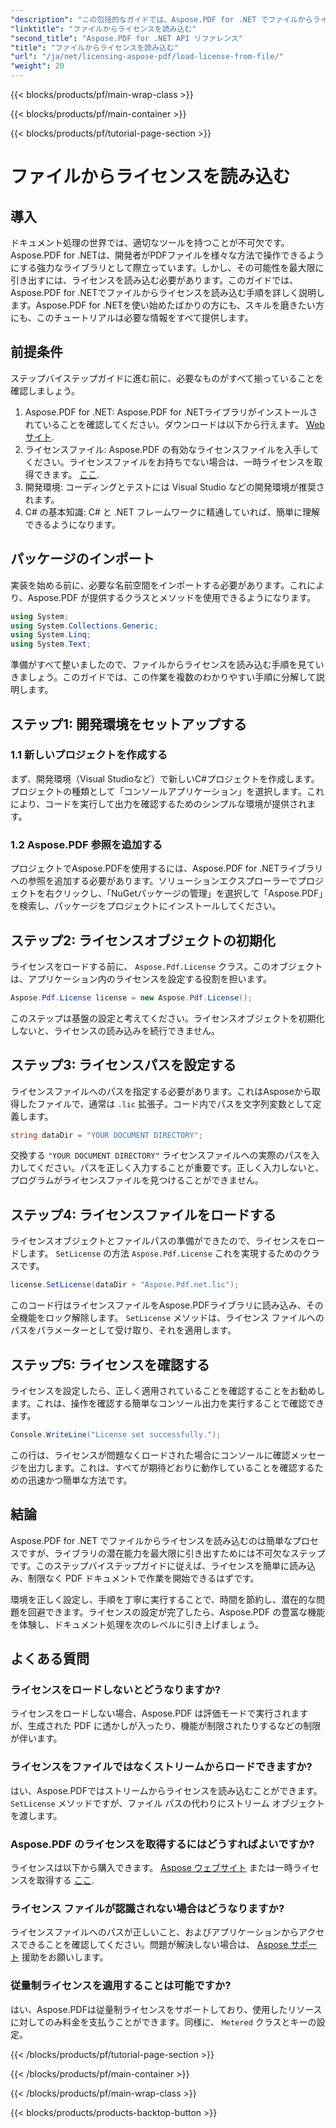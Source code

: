 ```yaml
---
"description": "この包括的なガイドでは、Aspose.PDF for .NET でファイルからライセンスを読み込む方法を学びます。ライセンスを正しく設定することで、すべての機能を確実に利用できます。"
"linktitle": "ファイルからライセンスを読み込む"
"second_title": "Aspose.PDF for .NET API リファレンス"
"title": "ファイルからライセンスを読み込む"
"url": "/ja/net/licensing-aspose-pdf/load-license-from-file/"
"weight": 20
---
```


{{< blocks/products/pf/main-wrap-class >}}

{{< blocks/products/pf/main-container >}}

{{< blocks/products/pf/tutorial-page-section >}}

# ファイルからライセンスを読み込む

## 導入

ドキュメント処理の世界では、適切なツールを持つことが不可欠です。Aspose.PDF for .NETは、開発者がPDFファイルを様々な方法で操作できるようにする強力なライブラリとして際立っています。しかし、その可能性を最大限に引き出すには、ライセンスを読み込む必要があります。このガイドでは、Aspose.PDF for .NETでファイルからライセンスを読み込む手順を詳しく説明します。Aspose.PDF for .NETを使い始めたばかりの方にも、スキルを磨きたい方にも、このチュートリアルは必要な情報をすべて提供します。

## 前提条件

ステップバイステップガイドに進む前に、必要なものがすべて揃っていることを確認しましょう。

1. Aspose.PDF for .NET: Aspose.PDF for .NETライブラリがインストールされていることを確認してください。ダウンロードは以下から行えます。 [Webサイト](https://releases。aspose.com/pdf/net/).
2. ライセンスファイル: Aspose.PDF の有効なライセンスファイルを入手してください。ライセンスファイルをお持ちでない場合は、一時ライセンスを取得できます。 [ここ](https://purchase。aspose.com/temporary-license/).
3. 開発環境: コーディングとテストには Visual Studio などの開発環境が推奨されます。
4. C# の基本知識: C# と .NET フレームワークに精通していれば、簡単に理解できるようになります。

## パッケージのインポート

実装を始める前に、必要な名前空間をインポートする必要があります。これにより、Aspose.PDF が提供するクラスとメソッドを使用できるようになります。

```csharp
using System;
using System.Collections.Generic;
using System.Linq;
using System.Text;
```

準備がすべて整いましたので、ファイルからライセンスを読み込む手順を見ていきましょう。このガイドでは、この作業を複数のわかりやすい手順に分解して説明します。

## ステップ1: 開発環境をセットアップする

### 1.1 新しいプロジェクトを作成する
まず、開発環境（Visual Studioなど）で新しいC#プロジェクトを作成します。プロジェクトの種類として「コンソールアプリケーション」を選択します。これにより、コードを実行して出力を確認するためのシンプルな環境が提供されます。

### 1.2 Aspose.PDF 参照を追加する
プロジェクトでAspose.PDFを使用するには、Aspose.PDF for .NETライブラリへの参照を追加する必要があります。ソリューションエクスプローラーでプロジェクトを右クリックし、「NuGetパッケージの管理」を選択して「Aspose.PDF」を検索し、パッケージをプロジェクトにインストールしてください。

## ステップ2: ライセンスオブジェクトの初期化

ライセンスをロードする前に、 `Aspose.Pdf.License` クラス。このオブジェクトは、アプリケーション内のライセンスを設定する役割を担います。

```csharp
Aspose.Pdf.License license = new Aspose.Pdf.License();
```

このステップは基盤の設定と考えてください。ライセンスオブジェクトを初期化しないと、ライセンスの読み込みを続行できません。

## ステップ3: ライセンスパスを設定する

ライセンスファイルへのパスを指定する必要があります。これはAsposeから取得したファイルで、通常は `.lic` 拡張子。コード内でパスを文字列変数として定義します。

```csharp
string dataDir = "YOUR DOCUMENT DIRECTORY";
```

交換する `"YOUR DOCUMENT DIRECTORY"` ライセンスファイルへの実際のパスを入力してください。パスを正しく入力することが重要です。正しく入力しないと、プログラムがライセンスファイルを見つけることができません。

## ステップ4: ライセンスファイルをロードする

ライセンスオブジェクトとファイルパスの準備ができたので、ライセンスをロードします。 `SetLicense` の方法 `Aspose.Pdf.License` これを実現するためのクラスです。

```csharp
license.SetLicense(dataDir + "Aspose.Pdf.net.lic");
```

このコード行はライセンスファイルをAspose.PDFライブラリに読み込み、その全機能をロック解除します。 `SetLicense` メソッドは、ライセンス ファイルへのパスをパラメーターとして受け取り、それを適用します。

## ステップ5: ライセンスを確認する

ライセンスを設定したら、正しく適用されていることを確認することをお勧めします。これは、操作を確認する簡単なコンソール出力を実行することで確認できます。

```csharp
Console.WriteLine("License set successfully.");
```

この行は、ライセンスが問題なくロードされた場合にコンソールに確認メッセージを出力します。これは、すべてが期待どおりに動作していることを確認するための迅速かつ簡単な方法です。

## 結論

Aspose.PDF for .NET でファイルからライセンスを読み込むのは簡単なプロセスですが、ライブラリの潜在能力を最大限に引き出すためには不可欠なステップです。このステップバイステップガイドに従えば、ライセンスを簡単に読み込み、制限なく PDF ドキュメントで作業を開始できるはずです。

環境を正しく設定し、手順を丁寧に実行することで、時間を節約し、潜在的な問題を回避できます。ライセンスの設定が完了したら、Aspose.PDF の豊富な機能を体験し、ドキュメント処理を次のレベルに引き上げましょう。

## よくある質問

### ライセンスをロードしないとどうなりますか?  
ライセンスをロードしない場合、Aspose.PDF は評価モードで実行されますが、生成された PDF に透かしが入ったり、機能が制限されたりするなどの制限が伴います。

### ライセンスをファイルではなくストリームからロードできますか?  
はい、Aspose.PDFではストリームからライセンスを読み込むことができます。 `SetLicense` メソッドですが、ファイル パスの代わりにストリーム オブジェクトを渡します。

### Aspose.PDF のライセンスを取得するにはどうすればよいですか?  
ライセンスは以下から購入できます。 [Aspose ウェブサイト](https://purchase.aspose.com/buy) または一時ライセンスを取得する [ここ](https://purchase。aspose.com/temporary-license/).

### ライセンス ファイルが認識されない場合はどうなりますか?  
ライセンスファイルへのパスが正しいこと、およびアプリケーションからアクセスできることを確認してください。問題が解決しない場合は、 [Aspose サポート](https://forum.aspose.com/c/pdf/10) 援助をお願いします。

### 従量制ライセンスを適用することは可能ですか?  
はい、Aspose.PDFは従量制ライセンスをサポートしており、使用したリソースに対してのみ料金を支払うことができます。同様に、 `Metered` クラスとキーの設定。

{{< /blocks/products/pf/tutorial-page-section >}}

{{< /blocks/products/pf/main-container >}}

{{< /blocks/products/pf/main-wrap-class >}}

{{< blocks/products/products-backtop-button >}}